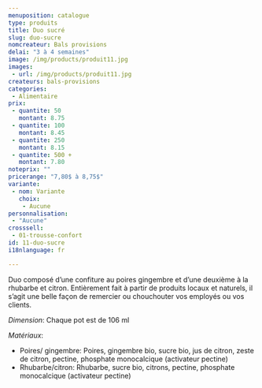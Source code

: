 ```yaml
---
menuposition: catalogue
type: produits
title: Duo sucré
slug: duo-sucre
nomcreateur: Bals provisions
delai: "3 à 4 semaines"
image: /img/products/produit11.jpg
images:
 - url: /img/products/produit11.jpg
createurs: bals-provisions
categories:
 - Alimentaire
prix:
 - quantite: 50
   montant: 8.75
 - quantite: 100
   montant: 8.45
 - quantite: 250
   montant: 8.15
 - quantite: 500 +
   montant: 7.80
noteprix: ""
pricerange: "7,80$ à 8,75$"
variante:
 - nom: Variante
   choix:
    - Aucune
personnalisation:
 - "Aucune"
crosssell:
 - 01-trousse-confort
id: 11-duo-sucre
i18nlanguage: fr

---
```


Duo composé d’une confiture au poires gingembre et d’une deuxième à la rhubarbe et citron. Entièrement fait à partir de produits locaux et naturels, il s’agit une belle façon de remercier ou chouchouter vos employés ou vos clients. 

*Dimension*: Chaque pot est de 106 ml

*Matériaux*:

- Poires/ gingembre: Poires, gingembre bio, sucre bio, jus de citron, zeste de citron, pectine, phosphate monocalcique (activateur pectine)
- Rhubarbe/citron: Rhubarbe, sucre bio, citrons, pectine, phosphate monocalcique (activateur pectine)

